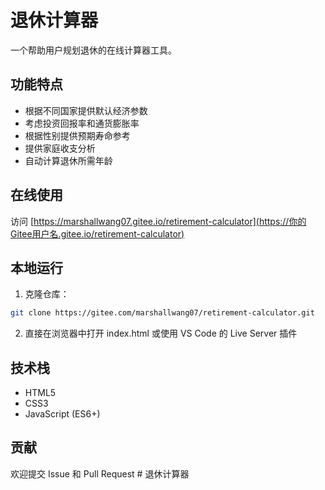 # 退休计算器

一个帮助用户规划退休的在线计算器工具。

## 功能特点

- 根据不同国家提供默认经济参数
- 考虑投资回报率和通货膨胀率
- 根据性别提供预期寿命参考
- 提供家庭收支分析
- 自动计算退休所需年龄

## 在线使用

访问 [https://marshallwang07.gitee.io/retirement-calculator](https://你的Gitee用户名.gitee.io/retirement-calculator)

## 本地运行

1. 克隆仓库：
```bash
git clone https://gitee.com/marshallwang07/retirement-calculator.git
```

2. 直接在浏览器中打开 index.html 或使用 VS Code 的 Live Server 插件

## 技术栈

- HTML5
- CSS3
- JavaScript (ES6+)

## 贡献

欢迎提交 Issue 和 Pull Request # 退休计算器
